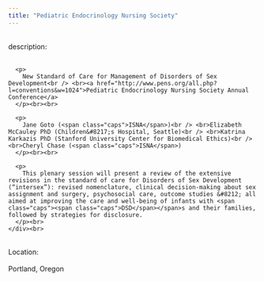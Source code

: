 ```yaml
---
title: "Pediatric Endocrinology Nursing Society"
---
```


<div class="flexinode-body flexinode-2">
  <div class="flexinode-textarea-1">
    <div class="form-item">
      <br> <label>description:</label><br /> <br> 
      
      <p>
        New Standard of Care for Management of Disorders of Sex Development<br /> <br><a href="http://www.pens.org/all.php?l=conventions&w=1024">Pediatric Endocrinology Nursing Society Annual Conference</a>
      </p><br><br>
      
      <p>
        Jane Goto (<span class="caps">ISNA</span>)<br /> <br>Elizabeth McCauley PhD (Children&#8217;s Hospital, Seattle)<br /> <br>Katrina Karkazis PhD (Stanford University Center for Biomedical Ethics)<br /> <br>Cheryl Chase (<span class="caps">ISNA</span>)
      </p><br><br>
      
      <p>
        This plenary session will present a review of the extensive revisions in the standard of care for Disorders of Sex Development (“intersex”): revised nomenclature, clinical decision-making about sex assignment and surgery, psychosocial care, outcome studies &#8212; all aimed at improving the care and well-being of infants with <span class="caps"><span class="caps">DSD</span></span>s and their families, followed by strategies for disclosure.
      </p><br>
    </div><br>
  </div>
  
  <div class="flexinode-textfield-2">
    <div class="form-item">
      <br> <label>Location:</label><br /> <br> Portland, Oregon<br>
    </div><br>
  </div>
</div>